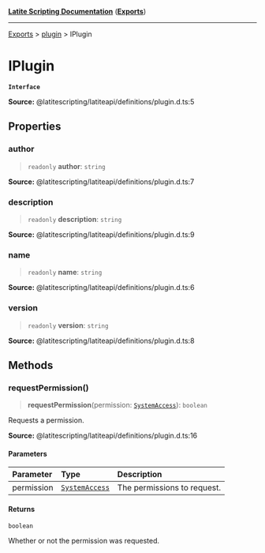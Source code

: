 [**Latite Scripting Documentation**](../../README.md) ([**Exports**](../../exports.md))

---

[Exports](../../exports.md) > [plugin](../index.md) > IPlugin

# IPlugin

**`Interface`**

**Source:** @latitescripting/latiteapi/definitions/plugin.d.ts:5

## Properties

### author

> `readonly` **author**: `string`

**Source:** @latitescripting/latiteapi/definitions/plugin.d.ts:7

### description

> `readonly` **description**: `string`

**Source:** @latitescripting/latiteapi/definitions/plugin.d.ts:9

### name

> `readonly` **name**: `string`

**Source:** @latitescripting/latiteapi/definitions/plugin.d.ts:6

### version

> `readonly` **version**: `string`

**Source:** @latitescripting/latiteapi/definitions/plugin.d.ts:8

## Methods

### requestPermission()

> **requestPermission**(permission: [`SystemAccess`](../enumerations/enumeration.Permission.md#systemaccess)): `boolean`

Requests a permission.

**Source:** @latitescripting/latiteapi/definitions/plugin.d.ts:16

#### Parameters

| Parameter  | Type                                                                     | Description                 |
| :--------- | :----------------------------------------------------------------------- | :-------------------------- |
| permission | [`SystemAccess`](../enumerations/enumeration.Permission.md#systemaccess) | The permissions to request. |

#### Returns

`boolean`

Whether or not the permission was requested.
